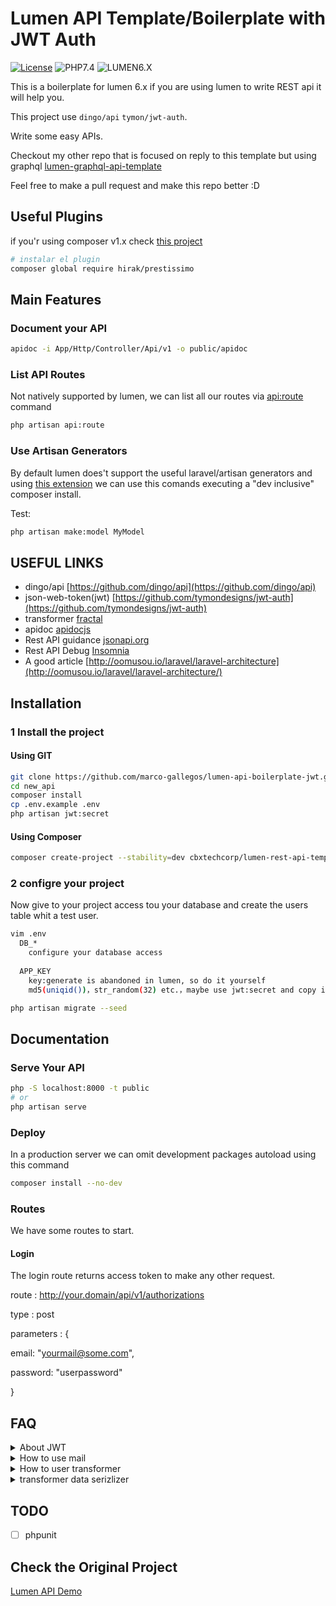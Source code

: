 # Lumen API Template/Boilerplate with JWT Auth

[![License](https://img.shields.io/github/license/marco-gallegos/lumen-rest-api-template?style=for-the-badge)](http://opensource.org/licenses/MIT)
![PHP7.4](https://img.shields.io/badge/PHP-7.4-blue?style=for-the-badge)
![LUMEN6.X](https://img.shields.io/badge/LUMEN-6.X-orange?style=for-the-badge)


This is a boilerplate for lumen 6.x if you are using lumen to write REST api it will help you.

This project use `dingo/api`  `tymon/jwt-auth`.

Write some easy APIs.

Checkout my other repo that is focused on reply to this template but using graphql [lumen-graphql-api-template](https://github.com/marco-gallegos/lumen-graphql-api-template)

Feel free to make a pull request and make this repo better :D

## Useful Plugins

if you'r using composer v1.x check [this project](https://github.com/hirak/prestissimo)

```bash
# instalar el plugin
composer global require hirak/prestissimo
```


## Main Features

### Document your API

```bash
apidoc -i App/Http/Controller/Api/v1 -o public/apidoc
```

### List API Routes

Not natively supported by lumen, we can list all our routes via [api:route](https://github.com/marco-gallegos/lumen-api-route-list) command

```bash
php artisan api:route
```

### Use Artisan Generators

By default lumen does't support the useful laravel/artisan generators and using [this extension](https://github.com/flipboxstudio/lumen-generator) we can use this comands executing a "dev inclusive" composer install.


Test:

```bash
php artisan make:model MyModel
```

### 

## USEFUL LINKS

- dingo/api [https://github.com/dingo/api](https://github.com/dingo/api)
- json-web-token(jwt) [https://github.com/tymondesigns/jwt-auth](https://github.com/tymondesigns/jwt-auth)
- transformer [fractal](http://fractal.thephpleague.com/)
- apidoc [apidocjs](http://apidocjs.com/)
- Rest API guidance [jsonapi.org](http://jsonapi.org/format/)
- Rest API Debug [Insomnia](https://insomnia.rest/)
- A good article [http://oomusou.io/laravel/laravel-architecture](http://oomusou.io/laravel/laravel-architecture/)

## Installation

### 1 Install the project

#### Using GIT

``` bash
git clone https://github.com/marco-gallegos/lumen-api-boilerplate-jwt.git new_api
cd new_api
composer install
cp .env.example .env
php artisan jwt:secret
```

#### Using Composer

```bash
composer create-project --stability=dev cbxtechcorp/lumen-rest-api-template new_api
```

### 2 configre your project

Now give to your project access tou your database and create the users table whit a test user.

```bash
vim .env
  DB_*
    configure your database access
  
  APP_KEY
    key:generate is abandoned in lumen, so do it yourself
    md5(uniqid())，str_random(32) etc.，maybe use jwt:secret and copy it

php artisan migrate --seed
```

## Documentation

### Serve Your API

```bash
php -S localhost:8000 -t public
# or
php artisan serve
```

### Deploy

In a production server we can omit development packages autoload using this command

```bash
composer install --no-dev
```

### Routes

We have some routes to start.

#### Login

The login route returns access token to make any other request.

route : http://your.domain/api/v1/authorizations

type : post

parameters : {
  
  email: "yourmail@some.com",

  password: "userpassword"

}


## FAQ

<details>
  <summary>About JWT</summary>

  There is no session and auth guard in lumen 5.2, so attention `config/auth.php`. Also user model must implement `Tymon\JWTAuth\Contracts\JWTSubject`
</details>

<details>
  <summary>How to use mail</summary>

- composer require `illuminate/mail` and `guzzlehttp/guzzle`
- register email service in `bootstrap/app.php` or `some provider`
- add `mail.php` `services.php` in config, just copy them from laravel
- add `MAIL_DRIVER` in env
</details>

<details>
  <summary>How to user transformer </summary>

  transformer is a layer help you format you resource and their relationship.

  maybe you can knowstand with this links:

- [https://lumen-new.lyyw.info/api/posts](https://lumen-new.lyyw.info/api/posts)
- [https://lumen-new.lyyw.info/api/posts?include=user](https://lumen-new.lyyw.info/api/posts?include=user)
- [https://lumen-new.lyyw.info/api/posts?include=user,comments](https://lumen-new.lyyw.info/api/posts?include=user,comments)
- [https://lumen-new.lyyw.info/api/posts?include=user,comments:limit(1)](https://lumen-new.lyyw.info/api/posts?include=user,comments:limit(1))
- [https://lumen-new.lyyw.info/api/posts?include=user,comments.user](https://lumen-new.lyyw.info/api/posts?include=user,comments.user)
- [https://lumen-new.lyyw.info/api/posts?include=user,comments:limit(1),comments.user](https://lumen-new.lyyw.info/api/posts?include=user,comments:limit(1),comments.user)

</details>

<details>
  <summary>transformer data serizlizer </summary>

  dingo/api use [Fractal](http://fractal.thephpleague.com/) to transformer resouses，fractal provider 3 serializer,Array,DataArray,JsonApi.more details at here [http://fractal.thephpleague.com/serializers/](http://fractal.thephpleague.com/serializers/)。DataArray is default.You can set your own serizlizer like this：

  see bootstrap/app.php
  $app['Dingo\Api\Transformer\Factory']->setAdapter(function ($app) {
    $fractal = new League\Fractal\Manager;
    // $serializer = new League\Fractal\Serializer\JsonApiSerializer();
    $serializer = new League\Fractal\Serializer\ArraySerializer();
    // $serializer = new App\Serializers\NoDataArraySerializer();
    $fractal->setSerializer($serializer);,
    return new Dingo\Api\Transformer\Adapter\Fractal($fractal);
  });

  I think default DataArray is good enough.
</details>


## TODO

- [ ] phpunit

## Check the Original Project

[Lumen API Demo](https://github.com/liyu001989/lumen-api-demo)